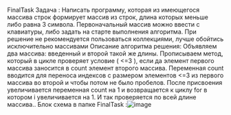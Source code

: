 FinalTask
Задача :
Написать программу, которая из имеющегося массива строк формирует массив из строк, длина которых меньше либо равна 3 символа. Первоначальный массив можно ввести с клавиатуры, либо задать на старте выполнения алгоритма. При решение не рекомендуется пользоваться коллекциями, лучше обойтись исключительно массивами
Описание алгоритма решения:
Объявляем два массива: введенный и второй такой же длины. Прописываем метод,  который  в цикле проверяет условие ( <=3 ), если да элемент первого массива заносится в count элемент второго массива. Переменная count вводится для переноса индексов с размером элементов <=3 из первого массива во второй и чтобы потом не было пробелов. После присвоения увеличивается переменная count на 1 и возвращается к циклу for в котором i увеличивается на 1. И так проверяется по всей длине массива..
Блок схема в папке FinalTask :![image](https://user-images.githubusercontent.com/121282733/221373843-80646314-cb92-4ec3-b21b-d48d36f33d66.png)

